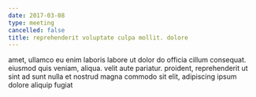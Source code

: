 ```yaml
---
date: 2017-03-08
type: meeting
cancelled: false
title: reprehenderit voluptate culpa mollit. dolore
---
```

amet, ullamco eu enim laboris labore ut dolor do officia cillum consequat. eiusmod quis veniam, aliqua. velit aute pariatur. proident, reprehenderit ut sint ad sunt nulla et nostrud magna commodo sit elit, adipiscing ipsum dolore aliquip fugiat